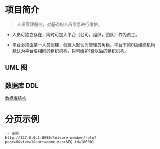 # 项目简介

> 人员管理服务，对基础的人员信息进行维护。

- 人员可独立存在，同时可加入平台（公司，组织，团队）作为员工。

- 平台必须由某一人员创建，创建人默认为管理员角色，平台下的0级组织机构默认为平台名相同的组织机构，只可维护1级以后的组织机构。

## UML 图



## 数据库 DDL

[ 数据库结构 ](./leisure-member-application/src/main/resources/sql/ddl.sql)






# 分页示例

```
-- 示例
http://127.0.0.1:8080/leisure-member/role?page=0&size=1&sort=name,desc&EQ_id=100001
```
